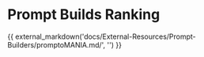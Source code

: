 # Prompt Builds Ranking
{{ external_markdown('docs/External-Resources/Prompt-Builders/promptoMANIA.md/', '') }}
